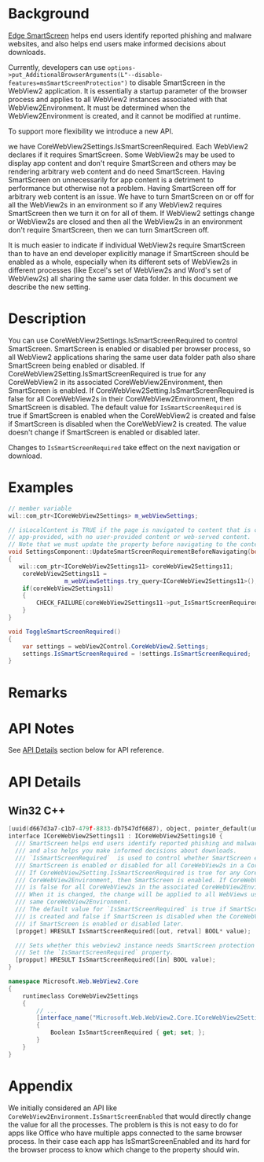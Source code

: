 # Background

[Edge SmartScreen](https://support.microsoft.com/en-us/microsoft-edge/how-can-smartscreen-help-protect-me-in-microsoft-edge-1c9a874a-6826-be5e-45b1-67fa445a74c8) helps end users identify reported phishing and malware websites, and also helps end users make informed decisions about downloads.

Currently, developers can use `options->put_AdditionalBrowserArguments(L"--disable-features=msSmartScreenProtection")` to disable SmartScreen in the WebView2 application. It is essentially a startup parameter of the browser process and applies to all WebView2 instances associated with that WebView2Environment. It must be determined when the WebView2Environment is created, and it cannot be modified at runtime.

To support more flexibility we introduce a new API.

we have CoreWebView2Settings.IsSmartScreenRequired. Each WebView2 declares if it requires SmartScreen. Some WebView2s may be used to display app content and don't require SmartScreen and others may be rendering arbitrary web content and do need SmartScreen. Having SmartScreen on unnecessarily for app content is a detriment to performance but otherwise not a problem. Having SmartScreen off for arbitrary web content is an issue. We have to turn SmartScreen on or off for all the WebView2s in an environment so if any WebView2 requires SmartScreen then we turn it on for all of them. If WebView2 settings change or WebView2s are closed and then all the WebView2s in an environment don't require SmartScreen, then we can turn SmartScreen off.

It is much easier to indicate if individual WebView2s require SmartScreen than to have an end developer explicitly manage if SmartScreen should be enabled as a whole, especially when its different sets of WebView2s in different processes (like Excel's set of WebView2s and Word's set of WebView2s) all sharing the same user data folder.
In this document we describe the new setting.


# Description
You can use CoreWebView2Settings.IsSmartScreenRequired to control SmartScreen. SmartScreen is enabled or disabled per browser process, so all WebView2 applications sharing the same user data folder path also share SmartScreen being enabled or disabled.
If CoreWebView2Setting.IsSmartScreenRequired is true for any CoreWebView2 in its associated CoreWebView2Environment, then SmartScreen is enabled. If CoreWebView2Setting.IsSmartScreenRequired is false for all CoreWebView2s in their CoreWebView2Environment, then SmartScreen is disabled.
The default value for `IsSmartScreenRequired` is true if SmartScreen is enabled when the CoreWebView2 is created and false if SmartScreen is disabled when the CoreWebView2 is created. The value doesn't change if SmartScreen is enabled or disabled later.

Changes to `IsSmartScreenRequired` take effect on the next navigation or download.


# Examples
```cpp
// member variable
wil::com_ptr<ICoreWebView2Settings> m_webViewSettings;

// isLocalContent is TRUE if the page is navigated to content that is completely
// app-provided, with no user-provided content or web-served content.
// Note that we must update the property before navigating to the content.
void SettingsComponent::UpdateSmartScreenRequirementBeforeNavigating(bool isLocalContent)
{
   wil::com_ptr<ICoreWebView2Settings11> coreWebView2Settings11;
    coreWebView2Settings11 =
                m_webViewSettings.try_query<ICoreWebView2Settings11>();
    if(coreWebView2Settings11) 
    {
        CHECK_FAILURE(coreWebView2Settings11->put_IsSmartScreenRequired(!isLocalContent));
    }
}
```

```c#
void ToggleSmartScreenRequired()
{
    var settings = webView2Control.CoreWebView2.Settings;
    settings.IsSmartScreenRequired = !settings.IsSmartScreenRequired;
}
```

# Remarks

# API Notes

See [API Details](#api-details) section below for API reference.

# API Details

## Win32 C++
```cpp
[uuid(d667d3a7-c1b7-479f-8833-db7547df6687), object, pointer_default(unique)]
interface ICoreWebView2Settings11 : ICoreWebView2Settings10 {
  /// SmartScreen helps end users identify reported phishing and malware websites  
  /// and also helps you make informed decisions about downloads. 
  /// `IsSmartScreenRequired`  is used to control whether SmartScreen enabled or not. 
  /// SmartScreen is enabled or disabled for all CoreWebView2s in a CoreWebView2Environment. 
  /// If CoreWebView2Setting.IsSmartScreenRequired is true for any CoreWebView2 associated to the same
  /// CoreWebView2Environment, then SmartScreen is enabled. If CoreWebView2Setting.IsSmartScreenRequired 
  /// is false for all CoreWebView2s in the associated CoreWebView2Environment, then SmartScreen is disabled.
  /// When it is changed, the change will be applied to all WebViews using the 
  /// same CoreWebView2Environment.
  /// The default value for `IsSmartScreenRequired` is true if SmartScreen is enabled when the CoreWebView2 
  /// is created and false if SmartScreen is disabled when the CoreWebView2 is created. The value doesn't change 
  /// if SmartScreen is enabled or disabled later.
  [propget] HRESULT IsSmartScreenRequired([out, retval] BOOL* value); 

  /// Sets whether this webview2 instance needs SmartScreen protection for its content.
  /// Set the `IsSmartScreenRequired` property. 
  [propput] HRESULT IsSmartScreenRequired([in] BOOL value); 
}
```

```c# (really MIDL3)
namespace Microsoft.Web.WebView2.Core
{
    runtimeclass CoreWebView2Settings
    {
        // ...
        [interface_name("Microsoft.Web.WebView2.Core.ICoreWebView2Settings11")]
        {
            Boolean IsSmartScreenRequired { get; set; };
        }
    }
}
```

# Appendix

We initially considered an API like `CoreWebView2Environment.IsSmartScreenEnabled` that would directly change the value for all the processes. The problem is this is not easy to do for apps like Office who have multiple apps connected to the same browser process. In their case each app has IsSmartScreenEnabled and its hard for the browser process to know which change to the property should win. 
